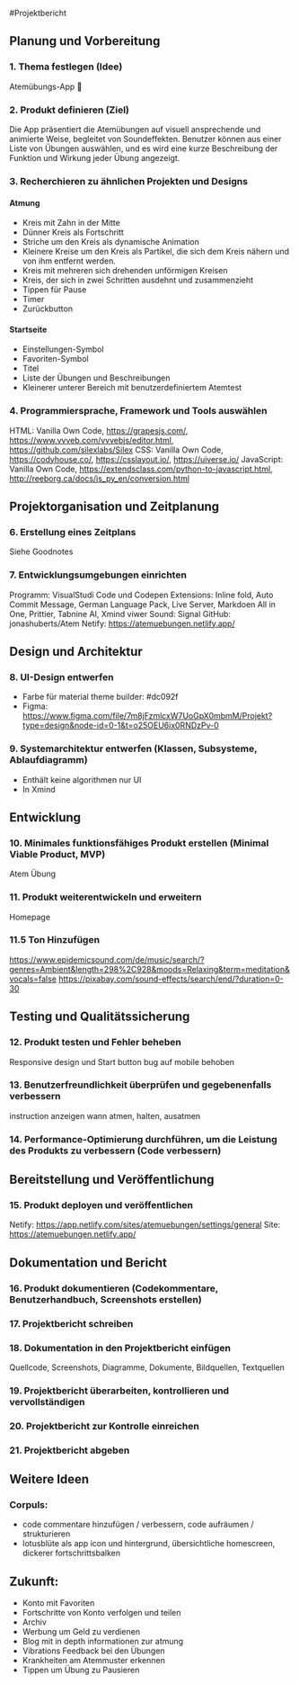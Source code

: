 #Projektbericht

## Planung und Vorbereitung

### 1. Thema festlegen (Idee)

Atemübungs-App 😤

### 2. Produkt definieren (Ziel)

Die App präsentiert die Atemübungen auf visuell ansprechende und animierte Weise, begleitet von Soundeffekten. Benutzer können aus einer Liste von Übungen auswählen, und es wird eine kurze Beschreibung der Funktion und Wirkung jeder Übung angezeigt.

### 3. Recherchieren zu ähnlichen Projekten und Designs

#### Atmung

- Kreis mit Zahn in der Mitte
- Dünner Kreis als Fortschritt
- Striche um den Kreis als dynamische Animation
- Kleinere Kreise um den Kreis als Partikel, die sich dem Kreis nähern und von ihm entfernt werden.
- Kreis mit mehreren sich drehenden unförmigen Kreisen
- Kreis, der sich in zwei Schritten ausdehnt und zusammenzieht
- Tippen für Pause
- Timer
- Zurückbutton

#### Startseite

- Einstellungen-Symbol
- Favoriten-Symbol
- Titel
- Liste der Übungen und Beschreibungen
- Kleinerer unterer Bereich mit benutzerdefiniertem Atemtest

### 4. Programmiersprache, Framework und Tools auswählen

HTML: Vanilla Own Code, https://grapesjs.com/, https://www.vvveb.com/vvvebjs/editor.html, https://github.com/silexlabs/Silex
CSS: Vanilla Own Code, https://codyhouse.co/, https://csslayout.io/, https://uiverse.io/
JavaScript: Vanilla Own Code, https://extendsclass.com/python-to-javascript.html, http://reeborg.ca/docs/js_py_en/conversion.html

## Projektorganisation und Zeitplanung

### 6. Erstellung eines Zeitplans

Siehe Goodnotes

### 7. Entwicklungsumgebungen einrichten

Programm: VisualStudi Code und Codepen
Extensions: Inline fold, Auto Commit Message, German Language Pack, Live Server, Markdoen All in One, Prittier, Tabnine AI, Xmind viwer
Sound: Signal
GitHub: jonashuberts/Atem
Netify: https://atemuebungen.netlify.app/

## Design und Architektur

### 8. UI-Design entwerfen

- Farbe für material theme builder: #dc092f
- Figma: https://www.figma.com/file/7m8jFzmlcxW7UoGpX0mbmM/Projekt?type=design&node-id=0-1&t=o25OEU6ix0RNDzPv-0

### 9. Systemarchitektur entwerfen (Klassen, Subsysteme, Ablaufdiagramm)

- Enthält keine algorithmen nur UI
- In Xmind

## Entwicklung

### 10. Minimales funktionsfähiges Produkt erstellen (Minimal Viable Product, MVP)

Atem Übung

### 11. Produkt weiterentwickeln und erweitern

Homepage

### 11.5 Ton Hinzufügen

https://www.epidemicsound.com/de/music/search/?genres=Ambient&length=298%2C928&moods=Relaxing&term=meditation&vocals=false
https://pixabay.com/sound-effects/search/end/?duration=0-30

## Testing und Qualitätssicherung

### 12. Produkt testen und Fehler beheben

Responsive design und Start button bug auf mobile behoben

### 13. Benutzerfreundlichkeit überprüfen und gegebenenfalls verbessern

instruction anzeigen wann atmen, halten, ausatmen

### 14. Performance-Optimierung durchführen, um die Leistung des Produkts zu verbessern (Code verbessern)

## Bereitstellung und Veröffentlichung

### 15. Produkt deployen und veröffentlichen

Netify: https://app.netlify.com/sites/atemuebungen/settings/general
Site: https://atemuebungen.netlify.app/

## Dokumentation und Bericht

### 16. Produkt dokumentieren (Codekommentare, Benutzerhandbuch, Screenshots erstellen)

### 17. Projektbericht schreiben

### 18. Dokumentation in den Projektbericht einfügen

Quellcode, Screenshots, Diagramme, Dokumente, Bildquellen, Textquellen

### 19. Projektbericht überarbeiten, kontrollieren und vervollständigen

### 20. Projektbericht zur Kontrolle einreichen

### 21. Projektbericht abgeben

## Weitere Ideen

### Corpuls:

- code commentare hinzufügen / verbessern, code aufräumen / strukturieren
- lotusblüte als app icon und hintergrund, übersichtliche homescreen, dickerer fortschrittsbalken

## Zukunft:

- Konto mit Favoriten
- Fortschritte von Konto verfolgen und teilen
- Archiv
- Werbung um Geld zu verdienen
- Blog mit in depth informationen zur atmung
- Vibrations Feedback bei den Übungen
- Krankheiten am Atemmuster erkennen
- Tippen um Übung zu Pausieren

